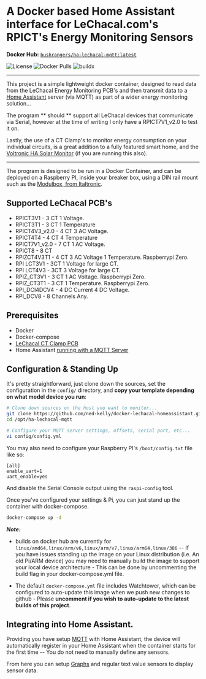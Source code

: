 # A Docker based Home Assistant interface for LeChacal.com's RPICT's Energy Monitoring Sensors

**Docker Hub:** [`bushrangers/ha-lechacal-mqtt:latest`](https://hub.docker.com/r/bushrangers/ha-lechacal-mqtt/)

![License](https://img.shields.io/github/license/ned-kelly/docker-lechacal-homeassistant.svg) ![Docker Pulls](https://img.shields.io/docker/pulls/bushrangers/ha-lechacal-mqtt.png) ![buildx](https://github.com/ned-kelly/docker-lechacal-homeassistant/workflows/buildx/badge.svg)

----

This project is a simple lightweight docker container, designed to read data from the LeChacal Energy Monitoring PCB's and then transmit data to a [Home Assistant](https://www.home-assistant.io/) server (via MQTT) as part of a wider energy monitoring solution...

The program ** should ** support all LeChacal devices that communicate via Serial, however at the time of writing I only have a RPICT7V1_v2.0 to test it on.

Lastly, the use of a CT Clamp's to monitor energy consumption on your individual circuits, is a great addition to a fully featured smart home, and the [Voltronic HA Solar Monitor](https://github.com/ned-kelly/docker-voltronic-homeassistant) (if you are running this also).

--------------------------------------------------

The program is designed to be run in a Docker Container, and can be deployed on a Raspberry PI, inside your breaker box, using a DIN rail mount such as the [Modulbox, from Italtronic](https://au.rs-online.com/web/p/raspberry-pi-cases/7989818/).

## Supported LeChacal PCB's

- RPICT3V1 - 3 CT 1 Voltage.
- RPICT3T1 - 3 CT 1 Temperature
- RPICT4V3_v2.0 - 4 CT 3 AC Voltage.
- RPICT4T4 - 4 CT 4 Temperature
- RPICT7V1_v2.0 - 7 CT 1 AC Voltage.
- RPICT8 - 8 CT
- RPIZCT4V3T1 - 4 CT 3 AC Voltage 1 Temperature. Raspberrypi Zero.
- RPI LCT3V1 - 3CT 1 Voltage for large CT.
- RPI LCT4V3 - 3CT 3 Voltage for large CT.
- RPIZ_CT3V1 - 3 CT 1 AC Voltage. Raspberrypi Zero.
- RPIZ_CT3T1 - 3 CT 1 Temperature. Raspberrypi Zero.
- RPI_DCI4DCV4 - 4 DC Current 4 DC Voltage.
- RPI_DCV8 - 8 Channels Any.

## Prerequisites

- Docker
- Docker-compose
- [LeChacal CT Clamp PCB](http://lechacalshop.com/gb/)
- Home Assistant [running with a MQTT Server](https://www.home-assistant.io/components/mqtt/)


## Configuration & Standing Up

It's pretty straightforward, just clone down the sources, set the configuration in the `config/` directory, and **copy your template depending on what model device you run**:

```bash
# Clone down sources on the host you want to monitor...
git clone https://github.com/ned-kelly/docker-lechacal-homeassistant.git /opt/ha-lechacal-mqtt
cd /opt/ha-lechacal-mqtt

# Configure your MQTT server settings, offsets, serial port, etc...
vi config/config.yml

```

You may also need to configure your Raspberry PI's `/boot/config.txt` file  like so:

```
[all]
enable_uart=1
uart_enable=yes
```

And disable the Serial Console output using the `raspi-config` tool.

Once you've configured your settings & Pi, you can just stand up the container with docker-compose.

```bash
docker-compose up -d

```

_**Note:**_

  - builds on docker hub are currently for `linux/amd64,linux/arm/v6,linux/arm/v7,linux/arm64,linux/386` -- If you have issues standing up the image on your Linux distribution (i.e. An old Pi/ARM device) you may need to manually build the image to support your local device architecture - This can be done by uncommenting the build flag in your docker-compose.yml file.

  - The default `docker-compose.yml` file includes Watchtower, which can be  configured to auto-update this image when we push new changes to github - Please **uncomment if you wish to auto-update to the latest builds of this project**.

## Integrating into Home Assistant.

Providing you have setup [MQTT](https://www.home-assistant.io/components/mqtt/) with Home Assistant, the device will automatically register in your Home Assistant when the container starts for the first time -- You do not need to manually define any sensors.

From here you can setup [Graphs](https://www.home-assistant.io/lovelace/history-graph/) and regular text value sensors to display sensor data.


